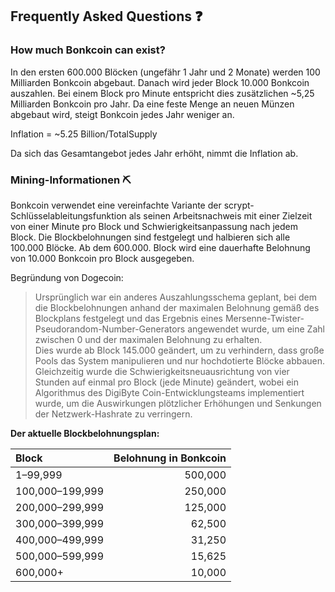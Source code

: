 ## Frequently Asked Questions ❓

### How much Bonkcoin can exist?

In den ersten 600.000 Blöcken (ungefähr 1 Jahr und 2 Monate) werden 100 Milliarden Bonkcoin abgebaut. Danach wird jeder Block 10.000 Bonkcoin auszahlen. 
Bei einem Block pro Minute entspricht dies zusätzlichen ~5,25 Milliarden Bonkcoin pro Jahr. 
Da eine feste Menge an neuen Münzen abgebaut wird, steigt Bonkcoin jedes Jahr weniger an.

Inflation = ~5.25 Billion/TotalSupply

Da sich das Gesamtangebot jedes Jahr erhöht, nimmt die Inflation ab.

### Mining-Informationen ⛏

Bonkcoin verwendet eine vereinfachte Variante der scrypt-Schlüsselableitungsfunktion als seinen Arbeitsnachweis mit einer Zielzeit von einer Minute pro Block und Schwierigkeitsanpassung nach jedem Block. 
Die Blockbelohnungen sind festgelegt und halbieren sich alle 100.000 Blöcke. Ab dem 600.000. Block wird eine dauerhafte Belohnung von 10.000 Bonkcoin pro Block ausgegeben.

Begründung von Dogecoin:

>Ursprünglich war ein anderes Auszahlungsschema geplant, bei dem die Blockbelohnungen anhand der maximalen Belohnung gemäß des Blockplans festgelegt und das Ergebnis eines Mersenne-Twister-Pseudorandom-Number-Generators angewendet 
wurde, um eine Zahl zwischen 0 und der maximalen Belohnung zu erhalten.<br>
Dies wurde ab Block 145.000 geändert, um zu verhindern, dass große Pools das System manipulieren und nur hochdotierte Blöcke abbauen. Gleichzeitig wurde die Schwierigkeitsneuausrichtung von vier Stunden auf einmal pro Block (jede Minute) geändert, wobei ein Algorithmus des DigiByte Coin-Entwicklungsteams implementiert wurde, um die Auswirkungen plötzlicher Erhöhungen und Senkungen der Netzwerk-Hashrate zu verringern.


**Der aktuelle Blockbelohnungsplan:**

| Block                | Belohnung in Bonkcoin |
| :------------------- | --------------------: |
| 1–99,999             |               500,000 |
| 100,000–199,999      |               250,000 |
| 200,000–299,999      |               125,000 |
| 300,000–399,999      |                62,500 |
| 400,000–499,999      |                31,250 |
| 500,000–599,999      |                15,625 |
| 600,000+             |                10,000 |
